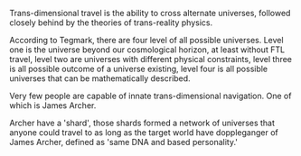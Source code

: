
Trans-dimensional travel is the ability to cross alternate universes, followed closely behind by the theories of trans-reality physics.

According to Tegmark, there are four level of all possible universes. Level one is the universe beyond our cosmological horizon, at least without FTL travel, level two are universes with different physical constraints, level three is all possible outcome of a universe existing, level four is all possible universes that can be mathematically described.

Very few people are capable of innate trans-dimensional navigation. One of which is James Archer.

Archer have a 'shard', those shards formed a network of universes that anyone could travel to as long as the target world have doppleganger of James Archer, defined as 'same DNA and based personality.'
